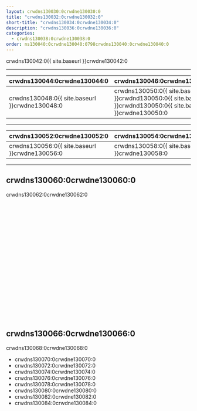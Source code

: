 ```yaml
---
layout: crwdns130030:0crwdne130030:0
title: "crwdns130032:0crwdne130032:0"
short-title: "crwdns130034:0crwdne130034:0"
description: "crwdns130036:0crwdne130036:0"
categories:
  - crwdns130038:0crwdne130038:0
order: ns130040:0crwdne130040:0798crwdns130040:0crwdne130040:0
---
```

crwdns130042:0{{ site.baseurl }}crwdne130042:0

<hr />

| crwdns130044:0crwdne130044:0                                            | crwdns130046:0crwdne130046:0                                                                                   |
| ----------------------------------------------------------------------- | -------------------------------------------------------------------------------------------------------------- |
| crwdns130048:0{{ site.baseurl }}crwdne130048:0 &nbsp;&nbsp;&nbsp;&nbsp; | crwdns130050:0{{ site.baseurl }}crwdnd130050:0{{ site.baseurl }}crwdnd130050:0{{ site.baseurl }}crwdne130050:0 |

<hr />

| crwdns130052:0crwdne130052:0                                           | crwdns130054:0crwdne130054:0                   |
| ---------------------------------------------------------------------- | ---------------------------------------------- |
| crwdns130056:0{{ site.baseurl }}crwdne130056:0&nbsp;&nbsp;&nbsp;&nbsp; | crwdns130058:0{{ site.baseurl }}crwdne130058:0 |

<hr />

## crwdns130060:0crwdne130060:0

crwdns130062:0crwdne130062:0

<div class="video-wrapper">
<iframe width="560" height="315" src="crwdns130064:0crwdne130064:0" frameborder="0" allow="autoplay; encrypted-media" allowfullscreen mark="crwd-mark"></iframe>
</div>

## crwdns130066:0crwdne130066:0

crwdns130068:0crwdne130068:0

- crwdns130070:0crwdne130070:0
- crwdns130072:0crwdne130072:0
- crwdns130074:0crwdne130074:0
- crwdns130076:0crwdne130076:0
- crwdns130078:0crwdne130078:0
- crwdns130080:0crwdne130080:0
- crwdns130082:0crwdne130082:0
- crwdns130084:0crwdne130084:0
